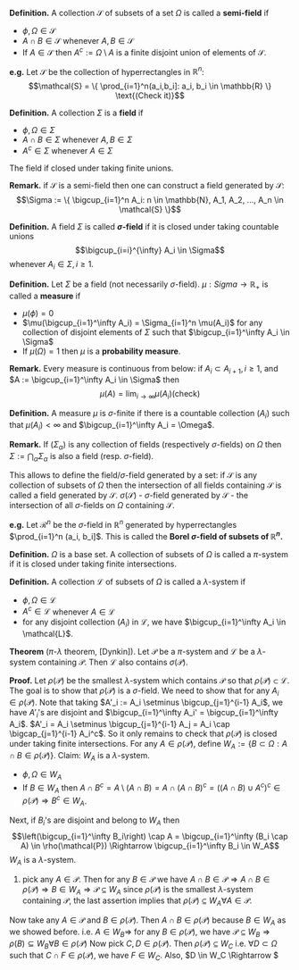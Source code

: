 **Definition.** A collection $\mathcal{S}$ of subsets of a set $\Omega$ is called a **semi-field** if 
- $\phi, \Omega \in \mathcal{S}$
- $A \cap B \in \mathcal{S}$ whenever $A,B \in \mathcal{S}$
- If $A \in \mathcal{S}$ then $A^c := \Omega \setminus A$ is a finite disjoint union of elements of $\mathcal{S}$.

**e.g.** Let $\mathcal{S}$ be the collection of hyperrectangles in $\mathbb{R}^n$: 
$$\mathcal{S} = \{ \prod_{i=1}^n(a_i,b_i]: a_i, b_i \in \mathbb{R} \}  \text{(Check it)}$$

**Definition.** A collection $\Sigma$ is a **field** if
- $\phi, \Omega \in \Sigma$
- $A \cap B \in \Sigma$ whenever $A, B \in \Sigma$
- $A^c \in \Sigma$ whenever $A \in \Sigma$

The field if closed under taking finite unions.

**Remark.** if $\mathcal{S}$ is a semi-field then one can construct a field generated by $\mathcal{S}$:
$$\Sigma := \{ \bigcup_{i=1}^n A_i: n \in \mathbb{N}, A_1, A_2, ..., A_n \in \mathcal{S} \}$$

**Definition.** A field $\Sigma$ is called **$\sigma$-field** if it is closed under taking countable unions 
$$\bigcup_{i=i}^{\infty} A_i \in \Sigma$$ 
whenever $A_i \in \Sigma, i \geq 1$.

**Definition.** Let $\Sigma$ be a field (not necessarily $\sigma$-field). $\mu: Sigma \to \mathbb{R}_+$ is called a **measure** if 
- $\mu(\phi)=0$
- $\mu(\bigcup_{i=1}^\infty A_i) = \Sigma_{i=1}^n \mu(A_i)$ for any collection of disjoint elements of $\Sigma$ such that $\bigcup_{i=1}^\infty A_i \in \Sigma$
- If $\mu(\Omega) = 1$ then $\mu$ is a **probability measure**.

**Remark.** Every measure is continuous from below: if $A_i \subset A_{i+1}, i \geq 1$, and $A := \bigcup_{i=1}^\infty A_i \in \Sigma$ then 
$$\mu(A) = \lim_{i \to \infty} \mu(A_i) (\text{check})$$

**Definition.** A measure $\mu$ is $\sigma$-finite if there is a countable collection $(A_i)$ such that $\mu(A_i) < \infty$ and $\bigcup_{i=1}^\infty A_i = \Omega$.

**Remark.** If $(\Sigma_\alpha)$ is any collection of fields (respectively $\sigma$-fields) on $\Omega$	then $\Sigma := \bigcap_{\alpha} \Sigma_\alpha$ is also a field (resp. $\sigma$-field).

This allows to define the field/$\sigma$-field generated by a set: if $\mathcal{S}$ is any collection of subsets of $\Omega$ then the intersection of all fields containing $\mathcal{S}$ is called a field generated by $\mathcal{S}$. 
$\sigma(\mathcal{S})$ - $\sigma$-field generated by $\mathcal{S}$ - the intersection of all $\sigma$-fields on $\Omega$ containing $\mathcal{S}$.

**e.g.** Let $\mathcal{R}^n$ be the $\sigma$-field in $\mathbb{R}^n$ generated by hyperrectangles $\prod_{i=1}^n (a_i, b_i]$. This is called the **Borel $\sigma$-field of subsets of $\mathbb{R}^n$.**

**Definition.** $\Omega$ is a base set. A collection of subsets of $\Omega$ is called a $\pi$-system if it is closed under taking finite intersections.

**Definition.** A collection $\mathcal{L}$ of subsets of $\Omega$ is called a $\lambda$-system if
- $\phi, \Omega \in \mathcal{L}$
- $A^c \in \mathcal{L}$ whenever $A \in \mathcal{L}$
-  for any disjoint collection $(A_i)$ in $\mathcal{L}$, we have $\bigcup_{i=1}^\infty A_i \in \mathcal{L}$.

**Theorem** ($\pi$-$\lambda$ theorem, [Dynkin]). Let $\mathcal{P}$ be a $\pi$-system and $\mathcal{L}$ be a $\lambda$-system containing $\mathcal{P}$. Then $\mathcal{L}$ also contains $\sigma(\mathcal{P})$.

**Proof.** Let $\rho(\mathcal{P})$ be the smallest $\lambda$-system which contains $\mathcal{P}$ so that $\rho(\mathcal{P}) \subset \mathcal{L}$. The goal is to show  that $\rho(\mathcal{P})$ is a $\sigma$-field.
We need to show that for any $A_i \in \rho(\mathcal{P})$. Note that taking $A'_i := A_i \setminus \bigcup_{j=1}^{i-1} A_i$, we have $A'_i$'s are disjoint and $\bigcup_{i=1}^\infty A_i' = \bigcup_{i=1}^\infty A_i$.
$A'_i = A_i \setminus \bigcup_{j=1}^{i-1} A_j = A_i \cap \bigcap_{j=1}^{i-1} A_i^c$. So it only remains to check that $\rho(\mathcal{P})$ is closed under taking finite intersections. For any $A \in \rho(\mathcal{P})$, define $W_A := \{ B \subset \Omega: A \cap B \in \rho(\mathcal{P}) \}$.
Claim: $W_A$ is a $\lambda$-system.
- $\phi, \Omega \in W_A$
- If $B \in W_A$ then $A \cap B^c = A \setminus (A \cap B) = A \cap (A \cap B)^c = ((A \cap B) \cup A^c)^c \in \rho(\mathcal{P}) \Rightarrow B^c \in W_A$.

Next, if $B_i$'s are disjoint and belong to $W_A$ then 
$$\left(\bigcup_{i=1}^\infty B_i\right) \cap A = \bigcup_{i=1}^\infty (B_i \cap A) \in \rho(\mathcal{P}) \Rightarrow \bigcup_{i=1}^\infty B_i \in W_A$$
$W_A$ is a $\lambda$-system. 
1. pick any $A \in \mathcal{P}$. Then for any $B \in \mathcal{P}$ we have $A \cap B \in \mathcal{P} \Rightarrow A \cap B \in \rho(\mathcal{P}) \Rightarrow B \in W_A \Rightarrow \mathcal{P} \subseteq W_A$ since $\rho(\mathcal{P})$ is the smallest $\lambda$-system containing $\mathcal{P}$, the last assertion implies that $\rho(\mathcal{P}) \subseteq W_A \forall A \in \mathcal{P}$.

Now take any $A \in \mathcal{P}$ and $B \in \rho(\mathcal{P})$. Then $A \cap B \in \rho(\mathcal{P})$ because $B \in W_A$ as we showed before. i.e. $A \in W_B \Rightarrow$ for any $B \in \rho(\mathcal{P})$, we have $\mathcal{P} \subseteq W_B \Rightarrow \rho(B) \subseteq W_B \forall B \in \rho(\mathcal{P})$
Now pick $C,D \in \rho(\mathcal{P})$. Then $\rho(\mathcal{P}) \subseteq W_C$ i.e. $\forall D \subset \Omega$ such that $C \cap F \in \rho(\mathcal{P})$, we have $F \in W_C$.
Also, $D \in W_C \Rightarrow $
<!--stackedit_data:
eyJoaXN0b3J5IjpbODg5Mjg1NDY5LC0xNDMwMTE3NDU0LDE3Mz
g1NjA1MzcsLTY1MTQ2NTEzNCwtMTQzNzU0OTk4NiwyMTUzNzk4
NjEsLTIwMzgwNjc4NDMsLTEwMDYzMjg4MzUsLTIwODg3NDY2MT
JdfQ==
-->